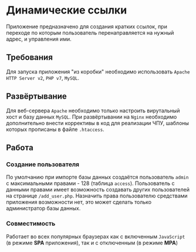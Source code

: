# Динамические ссылки
Приложение предназначено для создания кратких ссылок, при переходе по которым пользователь перенаправляется на нужный адрес, и управления ими.

## Требования
Для запуска приложения "из коробки" необходимо использовать `Apache HTTP Server v2`, `PHP v7`, `MySQL`.

## Развёртывание
Для веб-сервера `Apache` необходимо только настроить вирутальный хост и базу данных `MySQL`.
При развёртывании на `Nginx` необходимо дополнительно внести коррективы в код для реализации ЧПУ, шаблоны которых прописаны в файле `.htaccess`.

## Работа
### Создание пользователя
По умолчанию при импорте базы данных создаётся пользователь `admin` с максимальными правами - 128 (таблица `access`). Пользователь с данными правами имеет возможность создавать других пользователей на странице `/add_user.php`.
Назначить права пользователю средствами приложения возможности нет, это может сделать только администратор базы данных.

### Совместимость
Работает во всех популярных браузерах как с включенным `JavaScript` (в режиме **SPA** приложения), так и с отключенным (в режиме **MPA**)

